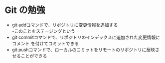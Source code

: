 # Git の勉強
- git addコマンドで、リポジトリに変更情報を追加する	
   -このことをステージングという
- git commitコマンドで、リポジトリのインデックスに追加された変更情報にコメント
を付けてコミットできる
- git pushコマンドで、ローカルのコミットをリモートのリポジトリに反映させることができる 
